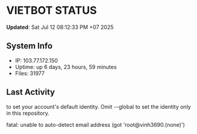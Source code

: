 # VIETBOT STATUS
**Updated**: Sat Jul 12 08:12:33 PM +07 2025

## System Info
- IP: 103.77.172.150
- Uptime: up 6 days, 23 hours, 59 minutes
- Files: 31977

## Last Activity

to set your account's default identity.
Omit --global to set the identity only in this repository.

fatal: unable to auto-detect email address (got 'root@vinh3690.(none)')
